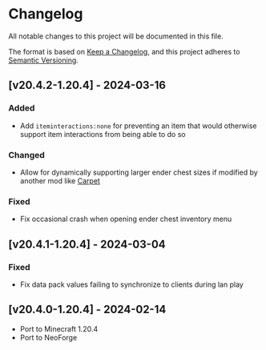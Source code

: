 # Changelog
All notable changes to this project will be documented in this file.

The format is based on [Keep a Changelog](https://keepachangelog.com/en/1.0.0/),
and this project adheres to [Semantic Versioning](https://semver.org/spec/v2.0.0.html).

## [v20.4.2-1.20.4] - 2024-03-16
### Added
- Add `iteminteractions:none` for preventing an item that would otherwise support item interactions from being able to do so
### Changed
- Allow for dynamically supporting larger ender chest sizes if modified by another mod like [Carpet](https://github.com/gnembon/fabric-carpet)
### Fixed
- Fix occasional crash when opening ender chest inventory menu

## [v20.4.1-1.20.4] - 2024-03-04
### Fixed
- Fix data pack values failing to synchronize to clients during lan play

## [v20.4.0-1.20.4] - 2024-02-14
- Port to Minecraft 1.20.4
- Port to NeoForge
